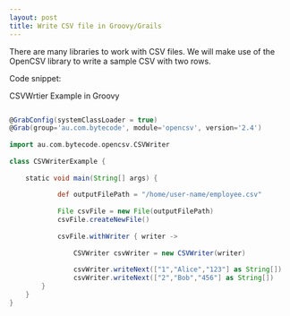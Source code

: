 ```yaml
---
layout: post
title: Write CSV file in Groovy/Grails
---
```


There are many libraries to work with CSV files. We will make use of the OpenCSV library to write a sample CSV with two rows. 

Code snippet:

CSVWrtier Example in Groovy

```groovy

@GrabConfig(systemClassLoader = true)
@Grab(group='au.com.bytecode', module='opencsv', version='2.4')
 
import au.com.bytecode.opencsv.CSVWriter
 
class CSVWriterExample {
 
    static void main(String[] args) {
 
            def outputFilePath = "/home/user-name/employee.csv"
 
            File csvFile = new File(outputFilePath)
            csvFile.createNewFile()
 
            csvFile.withWriter { writer ->
 
                CSVWriter csvWriter = new CSVWriter(writer)
 
                csvWriter.writeNext(["1","Alice","123"] as String[])
                csvWriter.writeNext(["2","Bob","456"] as String[])
        }
    }
}

```
